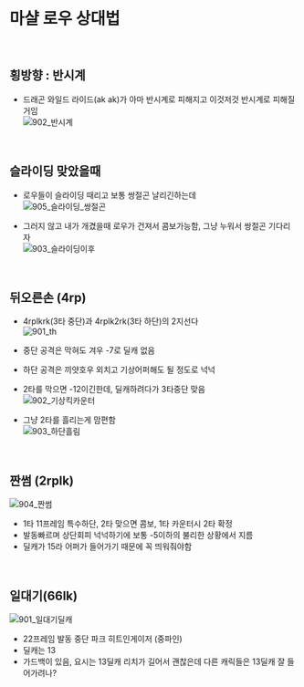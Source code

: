 

# 마샬 로우 상대법

<br>

## 횡방향 : 반시계
- 드래곤 와일드 라이드(ak ak)가 아마 반시계로 피해지고 이것저것 반시계로 피해질거임   
![902_반시계](https://github.com/user-attachments/assets/ab479fe3-2567-447f-aa91-8cbca44dbac7)

<br>

## 슬라이딩 맞았을때
- 로우들이 슬라이딩 때리고 보통 쌍절곤 날리긴하는데   
![905_슬라이딩_쌍절곤](https://github.com/user-attachments/assets/da8cee4f-44ac-4283-abea-92c81a514aa9)

- 그러지 않고 내가 개겼을때 로우가 건져서 콤보가능함, 그냥 누워서 쌍절곤 기다리자   
![903_슬라이딩이후](https://github.com/user-attachments/assets/d9bee748-739e-4191-b445-303a831d94aa)


<br>

## 뒤오른손 (4rp)
- 4rplkrk(3타 중단)과 4rplk2rk(3타 하단)의 2지선다   
![901_th](https://github.com/user-attachments/assets/be1c1107-60c9-474e-9bb5-fd18868d2efb)
- 중단 공격은 막혀도 겨우 -7로 딜캐 없음
- 하단 공격은 끼얏호우 외치고 기상어퍼해도 될 정도로 넉넉

- 2타를 막으면 -12이긴한데, 딜캐하려다가 3타중단 맞음   
![902_기상킥카운터](https://github.com/user-attachments/assets/b7981ec7-b6c1-4664-b755-f96f119b4b2d)

- 그냥 2타를 흘리는게 맘편함   
![903_하단흘림](https://github.com/user-attachments/assets/10ad45f1-3393-4900-b9f7-765dd8b1938a)


<br>

## 짠썸 (2rplk)
![904_짠썸](https://github.com/user-attachments/assets/065377ce-510b-4348-912e-6dc605e26a43)
- 1타 11프레임 특수하단, 2타 맞으면 콤보, 1타 카운터시 2타 확정
- 발동빠르며 상단회피 넉넉하기에 보통 -5이하의 불리한 상황에서 지름
- 딜캐가 15라 어퍼가 들어가기 때문에 꼭 띄워줘야함

<br>

## 일대기(66lk) 

![901_일대기딜캐](https://github.com/user-attachments/assets/75c19b7f-7980-45d3-9e6a-bbfb2396679f)


- 22프레임 발동 중단 파크 히트인게이저 (중파인)
- 딜캐는 13
- 가드백이 있음, 요시는 13딜캐 리치가 길어서 괜찮은데 다른 캐릭들은 13딜캐 잘 들어가려나?

